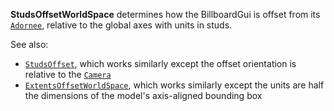**StudsOffsetWorldSpace** determines how the BillboardGui is offset from
its [`Adornee`](https://create.roblox.com/docs/reference/engine/classes/BillboardGui#Adornee), relative to the global axes with
units in studs.

See also:

- [`StudsOffset`](https://create.roblox.com/docs/reference/engine/classes/BillboardGui#StudsOffset), which works similarly
except the offset orientation is relative to the [`Camera`](https://create.roblox.com/docs/reference/engine/classes/Camera)
- [`ExtentsOffsetWorldSpace`](https://create.roblox.com/docs/reference/engine/classes/BillboardGui#ExtentsOffsetWorldSpace),
which works similarly except the units are half the dimensions of the
model's axis-aligned bounding box